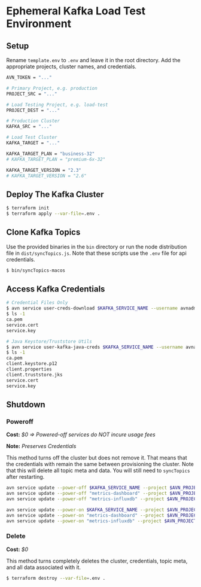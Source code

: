 # Ephemeral Kafka Load Test Environment

## Setup

Rename `template.env` to `.env` and leave it in the root directory. Add the appropriate
projects, cluster names, and credentials.

```sh
AVN_TOKEN = "..."

# Primary Project, e.g. production
PROJECT_SRC = "..."

# Load Testing Project, e.g. load-test
PROJECT_DEST = "..."

# Production Cluster
KAFKA_SRC = "..."

# Load Test Cluster
KAFKA_TARGET = "..."

KAFKA_TARGET_PLAN = "business-32"
# KAFKA_TARGET_PLAN = "premium-6x-32"

KAFKA_TARGET_VERSION = "2.3"
# KAFKA_TARGET_VERSION = "2.6"
```

## Deploy The Kafka Cluster

```sh
$ terraform init
$ terraform apply --var-file=.env .
```

## Clone Kafka Topics

Use the provided binaries in the `bin` directory or run the node distribution file
in `dist/syncTopics.js`. Note that these scripts use the `.env` file for api credentials.

```sh
$ bin/syncTopics-macos
```

## Access Kafka Credentials

```sh
# Credential Files Only
$ avn service user-creds-download $KAFKA_SERVICE_NAME --username avnadmin --project $AVN_PROJECT
$ ls -1
ca.pem
service.cert
service.key

# Java Keystore/Truststore Utils
$ avn service user-kafka-java-creds $KAFKA_SERVICE_NAME --username avnadmin --project $AVN_PROJECT
$ ls -1
ca.pem
client.keystore.p12
client.properties
client.truststore.jks
service.cert
service.key
```

## Shutdown

### Poweroff

**Cost:** _$0 => Powered-off services do NOT incure usage fees_

**Note:** _Preserves Credentials_

This method turns off the cluster but does not remove it. That means that the
credentials with remain the same between provisioning the cluster. Note that
this will delete all topic meta and data. You will still need to `syncTopics`
after restarting.

```sh
avn service update --power-off $KAFKA_SERVICE_NAME --project $AVN_PROJECT
avn service update --power-off "metrics-dashboard" --project $AVN_PROJECT
avn service update --power-off "metrics-influxdb" --project $AVN_PROJECT

avn service update --power-on $KAFKA_SERVICE_NAME --project $AVN_PROJECT
avn service update --power-on "metrics-dashboard" --project $AVN_PROJECT
avn service update --power-on "metrics-influxdb" --project $AVN_PROJECT
```

### Delete

**Cost:** _$0_

This method turns completely deletes the cluster, credentials, topic meta,
and all data associated with it.

```sh
$ terraform destroy --var-file=.env .
```
